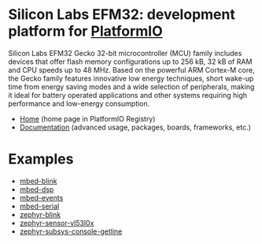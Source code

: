 
# Silicon Labs EFM32: development platform for [PlatformIO](https://platformio.org)

Silicon Labs EFM32 Gecko 32-bit microcontroller (MCU) family includes devices that offer flash memory configurations up to 256 kB, 32 kB of RAM and CPU speeds up to 48 MHz. Based on the powerful ARM Cortex-M core, the Gecko family features innovative low energy techniques, short wake-up time from energy saving modes and a wide selection of peripherals, making it ideal for battery operated applications and other systems requiring high performance and low-energy consumption.

* [Home](https://platformio.org/platforms/siliconlabsefm32) (home page in PlatformIO Registry)
* [Documentation](https://docs.platformio.org/page/platforms/siliconlabsefm32.html) (advanced usage, packages, boards, frameworks, etc.)

# Examples

* [mbed-blink](https://github.com/platformio/platform-siliconlabsefm32/tree/master/examples/mbed-blink)
* [mbed-dsp](https://github.com/platformio/platform-siliconlabsefm32/tree/master/examples/mbed-dsp)
* [mbed-events](https://github.com/platformio/platform-siliconlabsefm32/tree/master/examples/mbed-events)
* [mbed-serial](https://github.com/platformio/platform-siliconlabsefm32/tree/master/examples/mbed-serial)
* [zephyr-blink](https://github.com/platformio/platform-siliconlabsefm32/tree/master/examples/zephyr-blink)
* [zephyr-sensor-vl53l0x](https://github.com/platformio/platform-siliconlabsefm32/tree/master/examples/zephyr-sensor-vl53l0x)
* [zephyr-subsys-console-getline](https://github.com/platformio/platform-siliconlabsefm32/tree/master/examples/zephyr-subsys-console-getline)
